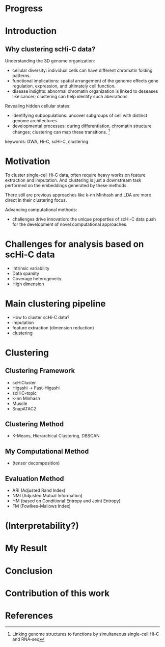 # Progress

# Introduction

## Why clustering scHi-C data?

Understanding the 3D genome organization:

- cellular diversity: individual cells can have different chromatin folding patterns.
- functional implications: spatial arrangement of the genome effects gene regulation, expression, and ultimately cell function.
- disease insights: abnormal chromatin organization is linked to deseases like cancer; clustering can help identify such aberrations.

Revealing hidden cellular states:

- identifying subpopulations: uncover subgroups of cell with distinct genome architectures.
- developmental processes: during differentiation, chromatin structure changes; clustering can map these transitions. [^1]

keywords: GWA, Hi-C, scHi-C, clustering

# Motivation

To cluster single-cell Hi-C data, often require heavy works on feature extraction and imputation.
And clustering is just a downstream task performed on the embeddings generated by these methods.

There still are previous approaches like k-nn Minhash and LDA are more direct in their clustering focus.

Advancing computational methods:

- challenges drive innovation: the unique properties of scHi-C data push for the development of novel computational approaches.

# Challenges for analysis based on scHi-C data

- Intrinsic variability
- Data sparsity
- Coverage heterogeneity
- High dimension

# Main clustering pipeline

- How to cluster scHi-C data?
- imputation
- feature extraction (dimension reduction)
- clustering

# Clustering

## Clustering Framework

- scHiCluster
- Higashi -> Fast-Higashi
- scHiC-topic
- k-nn Minhash
- Muscle
- SnapATAC2

## Clustering Method

- K-Means, Hierarchical Clustering, DBSCAN

## My Computational Method

- (tensor decomposition)

## Evaluation Method

- ARI (Adjusted Rand Index)
- NMI (Adjusted Mutual Information)
- HM (based on Conditional Entropy and Joint Entropy)
- FM (Fowlkes-Mallows Index)

# (Interpretability?)

# My Result

# Conclusion

# Contribution of this work

# References

[^1]: Linking genome structures to functions by simultaneous single-cell Hi-C and RNA-seq
